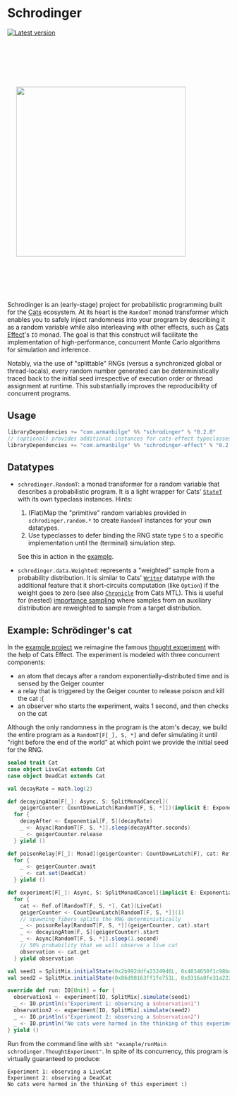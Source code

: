 # Schrodinger

[![Latest version](https://index.scala-lang.org/armanbilge/schrodinger/schrodinger/latest.svg?color=orange)](https://index.scala-lang.org/armanbilge/schrodinger/schrodinger)

<img align="right" width="384px" style="padding: 100px" src="https://user-images.githubusercontent.com/3119428/116948367-09f10780-ac34-11eb-816a-8ffeea165d21.png"/>

Schrodinger is an (early-stage) project for probabilistic programming built for the [Cats](https://github.com/typelevel/cats) ecosystem.
At its heart is the `RandomT` monad transformer which enables you to safely inject randomness into your program by describing it as a random variable while also interleaving with other effects, such as [Cats Effect](https://github.com/typelevel/cats-effect)'s `IO` monad.
The goal is that this construct will facilitate the implementation of high-performance, concurrent Monte Carlo algorithms for simulation and inference.

Notably, via the use of "splittable" RNGs (versus a synchronized global or thread-locals), every random number generated can be deterministically traced back to the initial seed irrespective of execution order or thread assignment at runtime.
This substantially improves the reproducibility of concurrent programs.

## Usage

```scala
libraryDependencies += "com.armanbilge" %% "schrodinger" % "0.2.0"
// (optional) provides additional instances for cats-effect typeclasses
libraryDependencies += "com.armanbilge" %% "schrodinger-effect" % "0.2.0"
```

## Datatypes

* `schrodinger.RandomT`: a monad transformer for a random variable that describes a probabilistic program.
  It is a light wrapper for Cats' [`StateT`](https://typelevel.org/cats/datatypes/state.html) with its own typeclass instances.
  Hints:
    1. (Flat)Map the "primitive" random variables provided in `schrodinger.random.*` to create `RandomT` instances for your own datatypes.
    2. Use typeclasses to defer binding the RNG state type `S` to a specific implementation until the (terminal) simulation step.

  See this in action in the [example](#example-schrödingers-cat).
* `schrodinger.data.Weighted`: represents a "weighted" sample from a probability distribution.
  It is similar to Cats' [`Writer`](https://typelevel.org/cats/datatypes/writer.html) datatype with the additional feature that it short-circuits computation (like `Option`) if the weight goes to zero (see also [`Chronicle`](https://typelevel.org/cats-mtl/mtl-classes/chronicle.html) from Cats MTL).
  This is useful for (nested) [importance sampling](https://en.wikipedia.org/wiki/Importance_sampling) where samples from an auxiliary distribution are reweighted to sample from a target distribution.

## Example: Schrödinger's cat

In the [example project](https://github.com/armanbilge/schrodinger/blob/main/example/src/main/scala/schrodinger/ThoughtExperiment.scala) we reimagine the famous [thought experiment](https://en.wikipedia.org/wiki/Schr%C3%B6dinger%27s_cat) with the help of Cats Effect.
The experiment is modeled with three concurrent components:

* an atom that decays after a random exponentially-distributed time and is sensed by the Geiger counter
* a relay that is triggered by the Geiger counter to release poison and kill the cat :(
* an observer who starts the experiment, waits 1 second, and then checks on the cat

Although the only randomness in the program is the atom's decay, we build the entire program as a `RandomT[F[_], S, *]` and defer simulating it until "right before the end of the world" at which point we provide the initial seed for the RNG.

```scala
sealed trait Cat
case object LiveCat extends Cat
case object DeadCat extends Cat

val decayRate = math.log(2)

def decayingAtom[F[_]: Async, S: SplitMonadCancel](
    geigerCounter: CountDownLatch[RandomT[F, S, *]])(implicit E: ExponentialDouble[F, S]) =
  for {
    decayAfter <- Exponential[F, S](decayRate)
    _ <- Async[RandomT[F, S, *]].sleep(decayAfter.seconds)
    _ <- geigerCounter.release
  } yield ()

def poisonRelay[F[_]: Monad](geigerCounter: CountDownLatch[F], cat: Ref[F, Cat]) =
  for {
    _ <- geigerCounter.await
    _ <- cat.set(DeadCat)
  } yield ()

def experiment[F[_]: Async, S: SplitMonadCancel](implicit E: ExponentialDouble[F, S]) =
  for {
    cat <- Ref.of[RandomT[F, S, *], Cat](LiveCat)
    geigerCounter <- CountDownLatch[RandomT[F, S, *]](1)
    // spawning fibers splits the RNG deterministically
    _ <- poisonRelay[RandomT[F, S, *]](geigerCounter, cat).start
    _ <- decayingAtom[F, S](geigerCounter).start
    _ <- Async[RandomT[F, S, *]].sleep(1.second)
    // 50% probability that we will observe a live cat
    observation <- cat.get
  } yield observation

val seed1 = SplitMix.initialState(0x2b992ddfa23249d6L, 0x4034650f1c98bd69L)
val seed2 = SplitMix.initialState(0x86d98163ff1fe751L, 0x8316a8fe31a2228eL)

override def run: IO[Unit] = for {
  observation1 <- experiment[IO, SplitMix].simulate(seed1)
  _ <- IO.println(s"Experiment 1: observing a $observation1")
  observation2 <- experiment[IO, SplitMix].simulate(seed2)
  _ <- IO.println(s"Experiment 2: observing a $observation2")
  _ <- IO.println("No cats were harmed in the thinking of this experiment :)")
} yield ()
```

Run from the command line with  `sbt "example/runMain schrodinger.ThoughtExperiment"`.
In spite of its concurrency, this program is virtually guaranteed to produce:

```
Experiment 1: observing a LiveCat
Experiment 2: observing a DeadCat
No cats were harmed in the thinking of this experiment :)
```
